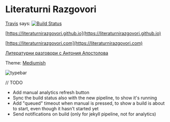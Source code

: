 # Literaturni Razgovori

[Travis](https://travis-ci.com) says: [![Build Status](https://travis-ci.com/literaturnirazgovori/literaturnirazgovori.github.io.svg?branch=work)](https://travis-ci.com/literaturnirazgovori/literaturnirazgovori.github.io)

[https://literaturnirazgovori.github.io](https://literaturnirazgovori.github.io)

[https://literaturnirazgovori.com](https://literaturnirazgovori.com)

[Литературни разговори с Антония Апостолова](https://www.facebook.com/literaturnirazgovori/)

Theme: [Mediumish](https://wowthemesnet.github.io/mediumish-theme-jekyll/)

![typebar](https://thumbs.dreamstime.com/z/typewriter-typebars-closeup-to-antique-mechanical-desktop-letter-up-47107146.jpg)


// TODO
 - Add manual analytics refresh button
 - Sync the build status also with the new pipeline, to show it's running
 - Add "queued" timeout when manual is pressed, to show a build is about to start, even though it hasn't started yet
 - Send notifications on build (only for jekyll pipeline, not for analytics)